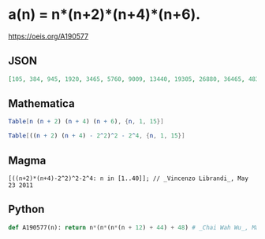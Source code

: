 # a\(n\) \= n\*\(n\+2\)\*\(n\+4\)\*\(n\+6\)\.
https://oeis.org/A190577
## JSON
```JSON
[105, 384, 945, 1920, 3465, 5760, 9009, 13440, 19305, 26880, 36465, 48384, 62985, 80640, 101745, 126720, 156009, 190080, 229425, 274560, 326025, 384384, 450225, 524160, 606825, 698880, 801009, 913920, 1038345, 1175040, 1324785]
```
## Mathematica
```Mathematica
Table[n (n + 2) (n + 4) (n + 6), {n, 1, 15}]
```
```Mathematica
Table[((n + 2) (n + 4) - 2^2)^2 - 2^4, {n, 1, 15}]
```
## Magma
```Magma
[((n+2)*(n+4)-2^2)^2-2^4: n in [1..40]]; // _Vincenzo Librandi_, May 23 2011
```
## Python
```Python
def A190577(n): return n*(n*(n*(n + 12) + 44) + 48) # _Chai Wah Wu_, Mar 06 2024
```
